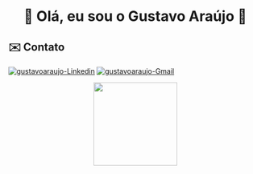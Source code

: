 <h1 align='center'>👾 Olá, eu sou o Gustavo Araújo 👾</h1>

## ✉️ Contato 

<a href='https://www.linkedin.com/in/gustavo-araujo-monteiro/' target='_blank' ><img align='center' alt='gustavoaraujo-Linkedin' src='https://img.shields.io/badge/LinkedIn-0077B5?style=for-the-badge&logo=linkedin&logoColor=white'></a>
<a href = "mailto:araujogustavo2015@gmail.com"><img target='_blank' ><img align='center' alt='gustavoaraujo-Gmail' src="https://img.shields.io/badge/-Gmail-%23333?style=for-the-badge&logo=gmail&logoColor=white" target="_blank"></a>


<div align="center" dir="auto">
  <a href="https://github.com/guharaujo">
    <div>
      <img style="max-width: 100%;" height="166px" src="https://github-readme-stats.vercel.app/api/top-langs/?username=guharaujo&layout=compact&langs_count=7&theme=dracula" max-widht: "100%";/>
    </div>
</div>
    


